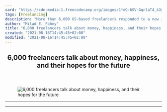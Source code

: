 ```yaml
---
card: "https://cdn-media-1.freecodecamp.org/images/1*oQ-6SV-GqnlaT4_43ySFbA.jpeg"
tags: [Freelancing]
description: "More than 6,000 US-based freelancers responded to a new in-de"
author: "Milad E. Fahmy"
title: "6,000 freelancers talk about money, happiness, and their hopes for the future"
created: "2021-08-16T14:45:45+02:00"
modified: "2021-08-16T14:45:45+02:00"
---
```

<div class="site-wrapper">
<main id="site-main" class="site-main outer">
<div class="inner">
<article class="post-full post tag-freelancing tag-design tag-web-development tag-entrepreneurship tag-life-lessons ">
<header class="post-full-header">
<h1 class="post-full-title">6,000 freelancers talk about money, happiness, and their hopes for the future</h1>
</header>
<figure class="post-full-image">
<picture>
<source media="(max-width: 700px)" sizes="1px" srcset="data:image/gif;base64,R0lGODlhAQABAIAAAAAAAP///yH5BAEAAAAALAAAAAABAAEAAAIBRAA7 1w">
<source media="(min-width: 701px)" sizes="(max-width: 800px) 400px,
(max-width: 1170px) 700px,
1400px" srcset="https://cdn-media-1.freecodecamp.org/images/1*oQ-6SV-GqnlaT4_43ySFbA.jpeg 300w,
https://cdn-media-1.freecodecamp.org/images/1*oQ-6SV-GqnlaT4_43ySFbA.jpeg 600w,
https://cdn-media-1.freecodecamp.org/images/1*oQ-6SV-GqnlaT4_43ySFbA.jpeg 1000w,
https://cdn-media-1.freecodecamp.org/images/1*oQ-6SV-GqnlaT4_43ySFbA.jpeg 2000w">
<img onerror="this.style.display='none'" src="https://cdn-media-1.freecodecamp.org/images/1*oQ-6SV-GqnlaT4_43ySFbA.jpeg" alt="6,000 freelancers talk about money, happiness, and their hopes for the future">
</picture>
</figure>
<section class="post-full-content">
<div class="post-content">
</div>
<hr>
<hr>
</section>
</article>
</div>
</main>
</div>
<!-- Google Tag Manager (noscript) -->
<!-- End Google Tag Manager (noscript) -->
